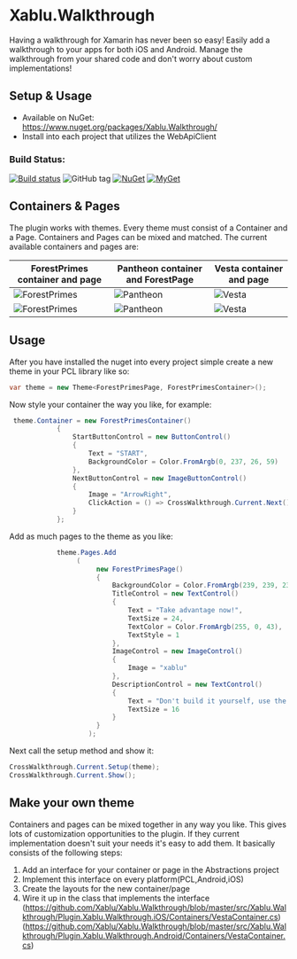 # Xablu.Walkthrough
Having a walkthrough for Xamarin has never been so easy! Easily add a walkthrough to your apps for both iOS and Android. Manage the walkthrough from your shared code and don't worry about custom implementations!

## Setup & Usage
* Available on NuGet: https://www.nuget.org/packages/Xablu.Walkthrough/
* Install into each project that utilizes the WebApiClient

### Build Status: 
[![Build status](https://ci.appveyor.com/api/projects/status/5ey0sq4fn01t9o56?svg=true
)](https://ci.appveyor.com/project/Xablu/xablu-webapiclient)
![GitHub tag](https://img.shields.io/github/tag/Xablu/Xablu.WebApiClient.svg)
[![NuGet](https://img.shields.io/nuget/v/Xablu.WebApiClient.svg?label=NuGet)](https://www.nuget.org/packages/Xablu.WebApiClient/)
[![MyGet](https://img.shields.io/myget/xabluhq/v/Xablu.WebApiClient.svg)](https://www.myget.org/F/Xablu.WebApiClient/api/v2)

## Containers & Pages

The plugin works with themes. Every theme must consist of a Container and a Page. Containers and Pages can be mixed and matched. The current available containers and pages are:

| ForestPrimes container and page| Pantheon container and ForestPage | Vesta container and page  |
| ------------------------------ |-----------------------------------| ------------------------- |
| ![ForestPrimes](https://github.com/Xablu/Xablu.Walkthrough/raw/master/resources/fullforest.png) | ![Pantheon](https://github.com/Xablu/Xablu.Walkthrough/raw/master/resources/pantheonforest.png) |![Vesta](https://github.com/Xablu/Xablu.Walkthrough/raw/master/resources/fullvesta.png) |
| ![ForestPrimes](https://github.com/Xablu/Xablu.Walkthrough/raw/master/resources/fullforest-android.png) | ![Pantheon](https://github.com/Xablu/Xablu.Walkthrough/raw/master/resources/pantheonforest-android.png) | ![Vesta](https://github.com/Xablu/Xablu.Walkthrough/raw/master/resources/vesta-android.png) |

## Usage

After you have installed the nuget into every project simple create a new theme in your PCL library like so:

```c#
var theme = new Theme<ForestPrimesPage, ForestPrimesContainer>();
```

Now style your container the way you like, for example:

```c#
 theme.Container = new ForestPrimesContainer()
            {
                StartButtonControl = new ButtonControl()
                {
                    Text = "START",
                    BackgroundColor = Color.FromArgb(0, 237, 26, 59)
                },
                NextButtonControl = new ImageButtonControl()
                {
                    Image = "ArrowRight",
                    ClickAction = () => CrossWalkthrough.Current.Next()
                }
            };
```
Add as much pages to the theme as you like:
```c#
            theme.Pages.Add
                 (
                      new ForestPrimesPage()
                      {
                          BackgroundColor = Color.FromArgb(239, 239, 239),
                          TitleControl = new TextControl()
                          {
                              Text = "Take advantage now!",
                              TextSize = 24,
                              TextColor = Color.FromArgb(255, 0, 43),
                              TextStyle = 1
                          },
                          ImageControl = new ImageControl()
                          {
                              Image = "xablu"
                          },
                          DescriptionControl = new TextControl()
                          {
                              Text = "Don't build it yourself, use the XABLU plugin! It's easy to extend and implement!",
                              TextSize = 16
                          }
                      }
                    );
```

Next call the setup method and show it:

```c#
CrossWalkthrough.Current.Setup(theme);
CrossWalkthrough.Current.Show();
```

## Make your own theme
Containers and pages can be mixed together in any way you like. This gives lots of customization opportunities to the plugin. If they current implementation doesn't suit your needs it's easy to add them. It basically consists of the following steps:

1. Add an interface for your container or page in the Abstractions project
2. Implement this interface on every platform(PCL,Android,iOS)
3. Create the layouts for the new container/page
3. Wire it up in the class that implements the interface 
(https://github.com/Xablu/Xablu.Walkthrough/blob/master/src/Xablu.Walkthrough/Plugin.Xablu.Walkthrough.iOS/Containers/VestaContainer.cs)
(https://github.com/Xablu/Xablu.Walkthrough/blob/master/src/Xablu.Walkthrough/Plugin.Xablu.Walkthrough.Android/Containers/VestaContainer.cs)
